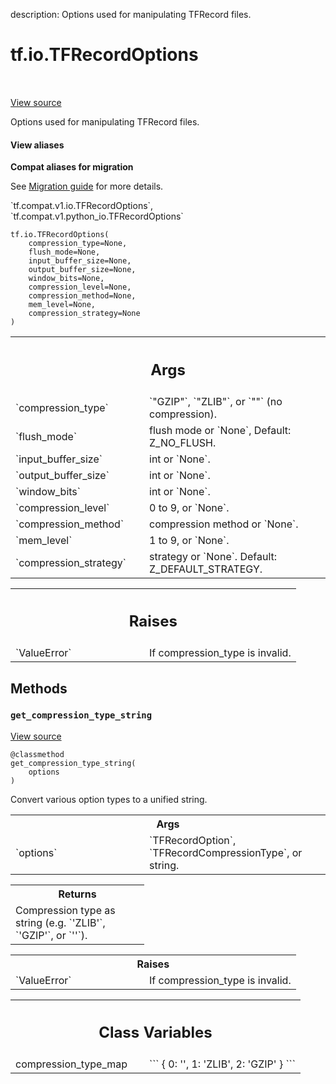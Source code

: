 description: Options used for manipulating TFRecord files.

<div itemscope itemtype="http://developers.google.com/ReferenceObject">
<meta itemprop="name" content="tf.io.TFRecordOptions" />
<meta itemprop="path" content="Stable" />
<meta itemprop="property" content="__init__"/>
<meta itemprop="property" content="get_compression_type_string"/>
<meta itemprop="property" content="compression_type_map"/>
</div>

# tf.io.TFRecordOptions

<!-- Insert buttons and diff -->

<table class="tfo-notebook-buttons tfo-api nocontent" align="left">

</table>

<a target="_blank" class="external" href="/code/stable/tensorflow/python/lib/io/tf_record.py">View source</a>



Options used for manipulating TFRecord files.

<section class="expandable">
  <h4 class="showalways">View aliases</h4>
  <p>
<b>Compat aliases for migration</b>
<p>See
<a href="https://www.tensorflow.org/guide/migrate">Migration guide</a> for
more details.</p>
<p>`tf.compat.v1.io.TFRecordOptions`, `tf.compat.v1.python_io.TFRecordOptions`</p>
</p>
</section>

<pre class="devsite-click-to-copy prettyprint lang-py tfo-signature-link">
<code>tf.io.TFRecordOptions(
    compression_type=None,
    flush_mode=None,
    input_buffer_size=None,
    output_buffer_size=None,
    window_bits=None,
    compression_level=None,
    compression_method=None,
    mem_level=None,
    compression_strategy=None
)
</code></pre>



<!-- Placeholder for "Used in" -->


<!-- Tabular view -->
 <table class="responsive fixed orange">
<colgroup><col width="214px"><col></colgroup>
<tr><th colspan="2"><h2 class="add-link">Args</h2></th></tr>

<tr>
<td>
`compression_type`
</td>
<td>
`"GZIP"`, `"ZLIB"`, or `""` (no compression).
</td>
</tr><tr>
<td>
`flush_mode`
</td>
<td>
flush mode or `None`, Default: Z_NO_FLUSH.
</td>
</tr><tr>
<td>
`input_buffer_size`
</td>
<td>
int or `None`.
</td>
</tr><tr>
<td>
`output_buffer_size`
</td>
<td>
int or `None`.
</td>
</tr><tr>
<td>
`window_bits`
</td>
<td>
int or `None`.
</td>
</tr><tr>
<td>
`compression_level`
</td>
<td>
0 to 9, or `None`.
</td>
</tr><tr>
<td>
`compression_method`
</td>
<td>
compression method or `None`.
</td>
</tr><tr>
<td>
`mem_level`
</td>
<td>
1 to 9, or `None`.
</td>
</tr><tr>
<td>
`compression_strategy`
</td>
<td>
strategy or `None`. Default: Z_DEFAULT_STRATEGY.
</td>
</tr>
</table>



<!-- Tabular view -->
 <table class="responsive fixed orange">
<colgroup><col width="214px"><col></colgroup>
<tr><th colspan="2"><h2 class="add-link">Raises</h2></th></tr>

<tr>
<td>
`ValueError`
</td>
<td>
If compression_type is invalid.
</td>
</tr>
</table>



## Methods

<h3 id="get_compression_type_string"><code>get_compression_type_string</code></h3>

<a target="_blank" class="external" href="/code/stable/tensorflow/python/lib/io/tf_record.py">View source</a>

<pre class="devsite-click-to-copy prettyprint lang-py tfo-signature-link">
<code>@classmethod</code>
<code>get_compression_type_string(
    options
)
</code></pre>

Convert various option types to a unified string.


<!-- Tabular view -->
 <table class="responsive fixed orange">
<colgroup><col width="214px"><col></colgroup>
<tr><th colspan="2">Args</th></tr>

<tr>
<td>
`options`
</td>
<td>
`TFRecordOption`, `TFRecordCompressionType`, or string.
</td>
</tr>
</table>



<!-- Tabular view -->
 <table class="responsive fixed orange">
<colgroup><col width="214px"><col></colgroup>
<tr><th colspan="2">Returns</th></tr>
<tr class="alt">
<td colspan="2">
Compression type as string (e.g. `'ZLIB'`, `'GZIP'`, or `''`).
</td>
</tr>

</table>



<!-- Tabular view -->
 <table class="responsive fixed orange">
<colgroup><col width="214px"><col></colgroup>
<tr><th colspan="2">Raises</th></tr>

<tr>
<td>
`ValueError`
</td>
<td>
If compression_type is invalid.
</td>
</tr>
</table>







<!-- Tabular view -->
 <table class="responsive fixed orange">
<colgroup><col width="214px"><col></colgroup>
<tr><th colspan="2"><h2 class="add-link">Class Variables</h2></th></tr>

<tr>
<td>
compression_type_map<a id="compression_type_map"></a>
</td>
<td>
```
{
 0: '',
 1: 'ZLIB',
 2: 'GZIP'
}
```
</td>
</tr>
</table>

